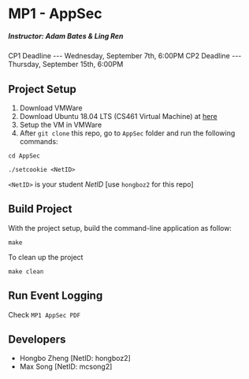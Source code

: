 # MP1 - AppSec
##### Instructor: Adam Bates & Ling Ren
CP1 Deadline --- Wednesday, September 7th,  6:00PM
CP2 Deadline --- Thursday,  September 15th, 6:00PM

## Project Setup
1. Download VMWare
2. Download Ubuntu 18.04 LTS (CS461 Virtual Machine) at [here](https://uofi.box.com/s/aqaixm5igvqbyxys7gpswxgcsf7nyqo6)
3. Setup the VM in VMWare 
4. After `git clone` this repo, go to `AppSec` folder and run the following commands:
```
cd AppSec
```
```
./setcookie <NetID>
```
`<NetID>` is your student _NetID_ [use `hongboz2` for this repo]

## Build Project
With the project setup, build the command-line application as follow:
```
make
```

To clean up the project
```
make clean
```

## Run Event Logging
Check `MP1 AppSec PDF`

## Developers
* Hongbo Zheng [NetID: hongboz2]
* Max Song [NetID: mcsong2]
